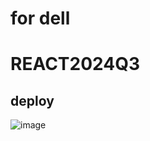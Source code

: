 # for dell


# REACT2024Q3
## deploy
![image](https://github.com/user-attachments/assets/429daf7b-64c5-4c57-8d1a-a9aa4833459e)
